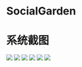 # SocialGarden

# 系统截图
![](https://github.com/meiyingqishi/SocialGarden/raw/master/jietu/home.png)
![](https://github.com/meiyingqishi/SocialGarden/raw/master/jietu/register.png)
![](https://github.com/meiyingqishi/SocialGarden/raw/master/jietu/login.png)
![](https://github.com/meiyingqishi/SocialGarden/raw/master/jietu/comment.png)
![](https://github.com/meiyingqishi/SocialGarden/raw/master/jietu/selfsent.png)
![](https://github.com/meiyingqishi/SocialGarden/raw/master/jietu/account.png)
